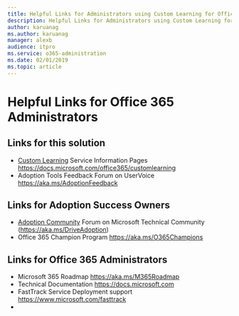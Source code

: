 ```yaml
---
title: Helpful Links for Administrators using Custom Learning for Office 365
description: Helpful Links for Administrators using Custom Learning for Office 365
author: karuanag
ms.author: karuanag
manager: alexb
audience: itpro
ms.service: o365-administration
ms.date: 02/01/2019
ms.topic: article 
---
```


# Helpful Links for Office 365 Administrators

## Links for this solution

- [Custom Learning](/office365/customlearning) Service Information Pages https://docs.microsoft.com/office365/customlearning
- Adoption Tools Feedback Forum on UserVoice https://aka.ms/AdoptionFeedback 

## Links for Adoption Success Owners
- [Adoption Community](https://aka.ms/DriveAdoption) Forum on Microsoft Technical Community (https://aka.ms/DriveAdoption)
- Office 365 Champion Program https://aka.ms/O365Champions 

## Links for Office 365 Administrators
- Microsoft 365 Roadmap https://aka.ms/M365Roadmap
- Technical Documentation https://docs.microsoft.com
- FastTrack Service Deployment support https://www.microsoft.com/fasttrack
-
